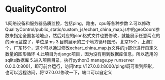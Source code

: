 # QualityControl
1.网络设备和服务器品质监控，包括ping，路由，cpu等各种参数
2.可以修改QualityControl/public_static/custom_js/echart_china_map.js中的geoCoord参数来指定全国各地地点，然后对应的json格式文件也要修改，就能展示任意两点的的ping监控了，单位是ms
3.目前展示的三个地方循环图形，北京15个，上海2个，广东15个，这个可以通过修改echart_china_map.js文件的js部分进行自定义数量的图形循环
4.此项目为django项目，因为没有用到数据库信息，所以选用的sqlite数据库
5.进入项目目录，执行python3 manage.py runserver 0.0.0.0:8001，即可前台运行，访问http://127.0.0.1:8000/ping/既可看到图形，也可以远程访问，将127.0.0.1修改一下，端口可以自定义
